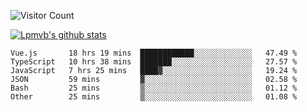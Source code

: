 ![Visitor Count](https://profile-counter.glitch.me/Lpmvb/count.svg)

[![Lpmvb's github stats](https://github-readme-stats.vercel.app/api?username=lpmvb&show_icons=true&title_color=fff&icon_color=79ff97&text_color=9f9f9f&bg_color=151515)](https://github.com/anuraghazra/github-readme-stats)

<!--
Here are some ideas to get you started:

- 🔭 I’m currently working on ...
- 🌱 I’m currently learning ...
- 👯 I’m looking to collaborate on ...
- 🤔 I’m looking for help with ...
- 💬 Ask me about ...
- 📫 How to reach me: ...
- 😄 Pronouns: ...
- ⚡ Fun fact: ...
-->

<!--START_SECTION:waka-->

```text
Vue.js       18 hrs 19 mins  ████████████░░░░░░░░░░░░░   47.49 %
TypeScript   10 hrs 38 mins  ███████░░░░░░░░░░░░░░░░░░   27.57 %
JavaScript   7 hrs 25 mins   ████▓░░░░░░░░░░░░░░░░░░░░   19.24 %
JSON         59 mins         ▓░░░░░░░░░░░░░░░░░░░░░░░░   02.58 %
Bash         25 mins         ▒░░░░░░░░░░░░░░░░░░░░░░░░   01.12 %
Other        25 mins         ▒░░░░░░░░░░░░░░░░░░░░░░░░   01.08 %
```

<!--END_SECTION:waka-->
